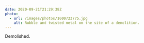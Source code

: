 ```yaml
---
date: 2020-09-21T21:29:38Z
photo:
  - url: /images/photos/1600723775.jpg
    alt: Rubble and twisted metal on the site of a demolition.
---
```

Demolished.

